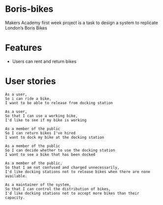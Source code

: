 # Boris-bikes

Makers Academy first week project is a task to design a system to replicate London’s Boris Bikes

# Features
- Users can rent and return bikes





# User stories

```
As a user,
So i can ride a bike,
I want to be able to release from docking station
```
```
As a user,
So that I can use a working bike,
I'd like to see if my bike is working
```
```
As a member of the public
So I can return bikes I've hired
I want to dock my bike at the docking station
```
```
As a member of the public
So I can decide whether to use the docking station
I want to see a bike that has been docked
```
```
As a member of the public,
So that I am not confused and charged unnecessarily,
I'd like docking stations not to release bikes when there are none available.
```
```
As a maintainer of the system,
So that I can control the distribution of bikes,
I'd like docking stations not to accept more bikes than their capacity.
```
